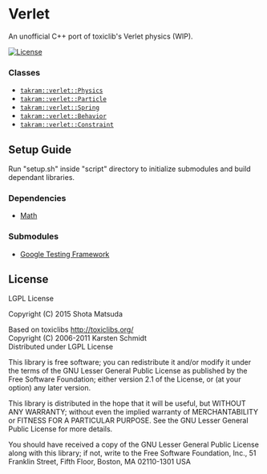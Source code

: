 Verlet
======

An unofficial C++ port of toxiclib's Verlet physics (WIP).

[![License](https://img.shields.io/badge/license-LGPL-lightgrey.svg?style=flat
)](http://www.gnu.org/licenses/lgpl-2.1.en.html)

### Classes

- [`takram::verlet::Physics`](src/takram/verlet/physics.h)
- [`takram::verlet::Particle`](src/takram/verlet/particle.h)
- [`takram::verlet::Spring`](src/takram/verlet/spring.h)
- [`takram::verlet::Behavior`](src/takram/verlet/behavior/behavior.h)
- [`takram::verlet::Constraint`](src/takram/verlet/constraint/constraint.h)

## Setup Guide

Run "setup.sh" inside "script" directory to initialize submodules and build dependant libraries.

### Dependencies

- [Math](https://github.com/takram-design-engineering/takram-math)

### Submodules

- [Google Testing Framework](https://chromium.googlesource.com/external/googletest)

## License

LGPL License

Copyright (C) 2015 Shota Matsuda

Based on toxiclibs http://toxiclibs.org/<br>
Copyright (C) 2006-2011 Karsten Schmidt<br>
Distributed under LGPL License

This library is free software; you can redistribute it and/or
modify it under the terms of the GNU Lesser General Public
License as published by the Free Software Foundation; either
version 2.1 of the License, or (at your option) any later version.

This library is distributed in the hope that it will be useful,
but WITHOUT ANY WARRANTY; without even the implied warranty of
MERCHANTABILITY or FITNESS FOR A PARTICULAR PURPOSE. See the GNU
Lesser General Public License for more details.

You should have received a copy of the GNU Lesser General Public
License along with this library; if not, write to the Free Software
Foundation, Inc., 51 Franklin Street, Fifth Floor, Boston, MA 02110-1301 USA

